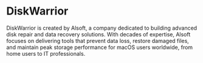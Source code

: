 # DiskWarrior
DiskWarrior is created by Alsoft, a company dedicated to building advanced disk repair and data recovery solutions. With decades of expertise, Alsoft focuses on delivering tools that prevent data loss, restore damaged files, and maintain peak storage performance for macOS users worldwide, from home users to IT professionals.
